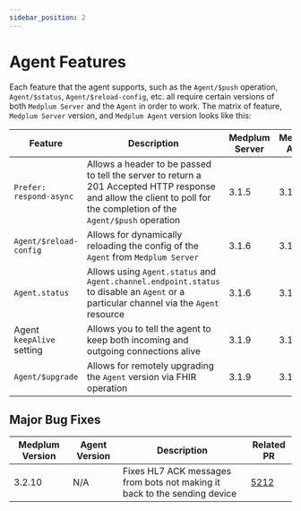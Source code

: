 ```yaml
---
sidebar_position: 2
---
```


# Agent Features

Each feature that the agent supports, such as the `Agent/$push` operation, `Agent/$status`, `Agent/$reload-config`, etc. all require certain versions of both `Medplum Server` and the `Agent` in order to work. The matrix of feature, `Medplum Server` version, and `Medplum Agent` version looks like this:

| Feature                   | Description                                                                                                                                                           | Medplum Server | Medplum Agent |
| ------------------------- | --------------------------------------------------------------------------------------------------------------------------------------------------------------------- | -------------- | ------------- |
| `Prefer: respond-async`   | Allows a header to be passed to tell the server to return a 201 Accepted HTTP response and allow the client to poll for the completion of the `Agent/$push` operation | 3.1.5          | 3.1.5         |
| `Agent/$reload-config`    | Allows for dynamically reloading the config of the `Agent` from `Medplum Server`                                                                                      | 3.1.6          | 3.1.6         |
| `Agent.status`            | Allows using `Agent.status` and `Agent.channel.endpoint.status` to disable an `Agent` or a particular channel via the `Agent` resource                                | 3.1.6          | 3.1.6         |
| Agent `keepAlive` setting | Allows you to tell the agent to keep both incoming and outgoing connections alive                                                                                     | 3.1.9          | 3.1.10        |
| `Agent/$upgrade`          | Allows for remotely upgrading the `Agent` version via FHIR operation                                                                                                  | 3.1.9          | 3.1.10        |

## Major Bug Fixes

| Medplum Version | Agent Version | Description                                                               | Related PR                                           |
| --------------- | ------------- | ------------------------------------------------------------------------- | ---------------------------------------------------- |
| 3.2.10          | N/A           | Fixes HL7 ACK messages from bots not making it back to the sending device | [5212](https://github.com/medplum/medplum/pull/5212) |
